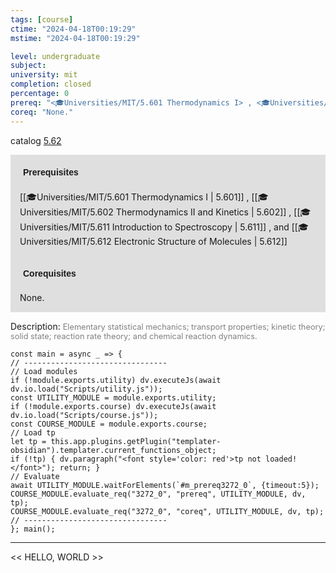 ```yaml
---
tags: [course]
ctime: "2024-04-18T00:19:29"
mstime: "2024-04-18T00:19:29"

level: undergraduate
subject: 
university: mit
completion: closed
percentage: 0
prereq: "<🎓Universities/MIT/5.601 Thermodynamics I> , <🎓Universities/MIT/5.602 Thermodynamics II and Kinetics> , <🎓Universities/MIT/5.611 Introduction to Spectroscopy> , and <🎓Universities/MIT/5.612 Electronic Structure of Molecules>"
coreq: "None."
---
```


catalog [5.62](http://student.mit.edu/catalog/m5b.html#5.62)

<span style="display: block; padding: 15px; background-color: rgb(100, 100, 100, 0.2);"><font id="m_prereq3272_0" style="display: block; font-family: Arial, sans-serif; font-weight: bold; padding: 5px">Prerequisites</font><br><span id="prereq3272_0">[[🎓Universities/MIT/5.601 Thermodynamics I | 5.601]] , [[🎓Universities/MIT/5.602 Thermodynamics II and Kinetics | 5.602]] , [[🎓Universities/MIT/5.611 Introduction to Spectroscopy | 5.611]] , and [[🎓Universities/MIT/5.612 Electronic Structure of Molecules | 5.612]]</span></span>
<span style="display: block; padding: 15px; background-color: rgb(100, 100, 100, 0.2);"><font id="m_coreq3272_0" style="display: block; font-family: Arial, sans-serif; font-weight: bold; padding: 5px">Corequisites</font><br><span id="coreq3272_0">None.</span></span>

<font style="">Description:</font>
<font style="color: grey; font-size: 0.8rem;">Elementary statistical mechanics; transport properties; kinetic theory; solid state; reaction rate theory; and chemical reaction dynamics.</font>

```dataviewjs
const main = async _ => {
// --------------------------------
// Load modules
if (!module.exports.utility) dv.executeJs(await dv.io.load("Scripts/utility.js"));
const UTILITY_MODULE = module.exports.utility;
if (!module.exports.course) dv.executeJs(await dv.io.load("Scripts/course.js"));
const COURSE_MODULE = module.exports.course;
// Load tp
let tp = this.app.plugins.getPlugin("templater-obsidian").templater.current_functions_object;
if (!tp) { dv.paragraph("<font style='color: red'>tp not loaded!</font>"); return; }
// Evaluate
await UTILITY_MODULE.waitForElements(`#m_prereq3272_0`, {timeout:5});
COURSE_MODULE.evaluate_req("3272_0", "prereq", UTILITY_MODULE, dv, tp);
COURSE_MODULE.evaluate_req("3272_0", "coreq", UTILITY_MODULE, dv, tp);
// --------------------------------
}; main();
```

---

<< HELLO, WORLD >>
